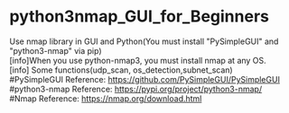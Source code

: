 # python3nmap_GUI_for_Beginners
Use nmap library in GUI and Python(You must install "PySimpleGUI" and "python3-nmap" via pip)  
[info]When you use python-nmap3, you must install nmap at any OS.  
[info] Some functions(udp_scan, os_detection,subnet_scan)  
#PySimpleGUI Reference: https://github.com/PySimpleGUI/PySimpleGUI  
#python3-nmap Reference: https://pypi.org/project/python3-nmap/  
#Nmap Reference: https://nmap.org/download.html  
